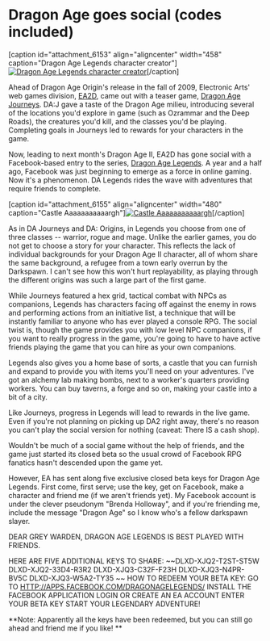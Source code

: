 # Dragon Age goes social (codes included)

[caption id="attachment\_6153" align="aligncenter" width="458" caption="Dragon Age Legends character creator"][![](http://westkarana.com/wp-content/uploads/2011/02/Fullscreen-capture-292011-15012-AM-458x480.jpg "Dragon Age Legends character creator")](http://westkarana.com/wp-content/uploads/2011/02/Fullscreen-capture-292011-15012-AM.jpg)[/caption]

Ahead of Dragon Age Origin's release in the fall of 2009, Electronic Arts' web games division, [EA2D](http://www.ea2d.com/), came out with a teaser game, [Dragon Age Journeys](http://www.dragonagejourneys.com/). DA:J gave a taste of the Dragon Age milieu, introducing several of the locations you'd explore in game (such as Ozrammar and the Deep Roads), the creatures you'd kill, and the classes you'd be playing. Completing goals in Journeys led to rewards for your characters in the game.

Now, leading to next month's Dragon Age II, EA2D has gone social with a Facebook-based entry to the series, [Dragon Age Legends](http://www.ea.com/dragon-age-legends). A year and a half ago, Facebook was just beginning to emerge as a force in online gaming. Now it's a phenomenon. DA Legends rides the wave with adventures that require friends to complete.

[caption id="attachment\_6155" align="aligncenter" width="480" caption="Castle Aaaaaaaaaaargh"][![](http://westkarana.com/wp-content/uploads/2011/02/Fullscreen-capture-292011-70454-AM-480x470.jpg "Castle Aaaaaaaaaaargh")](http://westkarana.com/wp-content/uploads/2011/02/Fullscreen-capture-292011-70454-AM.jpg)[/caption]

As in DA Journeys and DA: Origins, in Legends you choose from one of three classes -- warrior, rogue and mage. Unlike the earlier games, you do not get to choose a story for your character. This reflects the lack of individual backgrounds for your Dragon Age II character, all of whom share the same background, a refugee from a town early overrun by the Darkspawn. I can't see how this won't hurt replayability, as playing through the different origins was such a large part of the first game.

While Journeys featured a hex grid, tactical combat with NPCs as companions, Legends has characters facing off against the enemy in rows and performing actions from an initiative list, a technique that will be instantly familiar to anyone who has ever played a console RPG. The social twist is, though the game provides you with low level NPC companions, if you want to really progress in the game, you're going to have to have active friends playing the game that you can hire as your own companions.

Legends also gives you a home base of sorts, a castle that you can furnish and expand to provide you with items you'll need on your adventures. I've got an alchemy lab making bombs, next to a worker's quarters providing workers. You can buy taverns, a forge and so on, making your castle into a bit of a city.

Like Journeys, progress in Legends will lead to rewards in the live game. Even if you're not planning on picking up DA2 right away, there's no reason you can't play the social version for nothing (caveat: There IS a cash shop).

Wouldn't be much of a social game without the help of friends, and the game just started its closed beta so the usual crowd of Facebook RPG fanatics hasn't descended upon the game yet.

However, EA has sent along five exclusive closed beta keys for Dragon Age Legends. First come, first serve; use the key, get on Facebook, make a character and friend me (if we aren't friends yet). My Facebook account is under the clever pseudonym "Brenda Holloway", and if you're friending me, include the message "Dragon Age" so I know who's a fellow darkspawn slayer.

DEAR GREY WARDEN,
DRAGON AGE LEGENDS IS BEST PLAYED WITH FRIENDS.

HERE ARE FIVE ADDITIONAL KEYS TO SHARE:
~~DLXD-XJQ2-T2ST-ST5W
DLXD-XJQ2-33D4-R3R2
DLXD-XJQ3-C32F-F23H
DLXD-XJQ3-N4PR-BV5C
DLXD-XJQ3-W5A2-TY35
~~
HOW TO REDEEM YOUR BETA KEY:
 GO TO <HTTP://APPS.FACEBOOK.COM/DRAGONAGELEGENDS/>
INSTALL THE FACEBOOK APPLICATION
LOGIN OR CREATE AN EA ACCOUNT
ENTER YOUR BETA KEY
START YOUR LEGENDARY ADVENTURE!

**Note: Apparently all the keys have been redeemed, but you can still go ahead and friend me if you like!
**
